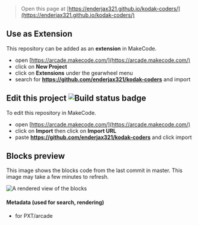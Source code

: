  


> Open this page at [https://enderjax321.github.io/kodak-coders/](https://enderjax321.github.io/kodak-coders/)

## Use as Extension

This repository can be added as an **extension** in MakeCode.

* open [https://arcade.makecode.com/](https://arcade.makecode.com/)
* click on **New Project**
* click on **Extensions** under the gearwheel menu
* search for **https://github.com/enderjax321/kodak-coders** and import

## Edit this project ![Build status badge](https://github.com/enderjax321/kodak-coders/workflows/MakeCode/badge.svg)

To edit this repository in MakeCode.

* open [https://arcade.makecode.com/](https://arcade.makecode.com/)
* click on **Import** then click on **Import URL**
* paste **https://github.com/enderjax321/kodak-coders** and click import

## Blocks preview

This image shows the blocks code from the last commit in master.
This image may take a few minutes to refresh.

![A rendered view of the blocks](https://github.com/enderjax321/kodak-coders/raw/master/.github/makecode/blocks.png)

#### Metadata (used for search, rendering)

* for PXT/arcade
<script src="https://makecode.com/gh-pages-embed.js"></script><script>makeCodeRender("{{ site.makecode.home_url }}", "{{ site.github.owner_name }}/{{ site.github.repository_name }}");</script>
